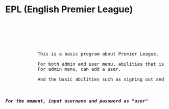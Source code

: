# EPL (English Premier League)

<pre>
    <div class="container">
        <div class="block two first">
            <div class="wrap">
            This is a basic program about Premier League.
            
            For both admin and user menu, abilities that is available are Match Entry, Match Recall, Point Table (League Table), and Club Details
            For admin menu, can add a user.
            
            And the basic abilities such as signing out and exit the program
            
            <h5><i>For the moment, input username and password as "user"</i></h><br/>
            </div>
        </div>
    </div>
</pre>
